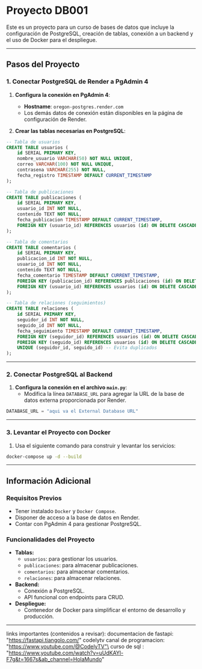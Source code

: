# Proyecto DB001

Este es un proyecto para un curso de bases de datos que incluye la configuración de PostgreSQL, creación de tablas, conexión a un backend y el uso de Docker para el despliegue.

---

## Pasos del Proyecto

### 1. Conectar PostgreSQL de Render a PgAdmin 4

1. **Configura la conexión en PgAdmin 4**:
   - **Hostname**: `oregon-postgres.render.com`
   - Los demás datos de conexión están disponibles en la página de configuración de Render.

2. **Crear las tablas necesarias en PostgreSQL**:

```sql
-- Tabla de usuarios
CREATE TABLE usuarios (
    id SERIAL PRIMARY KEY,
    nombre_usuario VARCHAR(50) NOT NULL UNIQUE,
    correo VARCHAR(100) NOT NULL UNIQUE,
    contrasena VARCHAR(255) NOT NULL,
    fecha_registro TIMESTAMP DEFAULT CURRENT_TIMESTAMP
);

-- Tabla de publicaciones
CREATE TABLE publicaciones (
    id SERIAL PRIMARY KEY,
    usuario_id INT NOT NULL,
    contenido TEXT NOT NULL,
    fecha_publicacion TIMESTAMP DEFAULT CURRENT_TIMESTAMP,
    FOREIGN KEY (usuario_id) REFERENCES usuarios (id) ON DELETE CASCADE
);

-- Tabla de comentarios
CREATE TABLE comentarios (
    id SERIAL PRIMARY KEY,
    publicacion_id INT NOT NULL,
    usuario_id INT NOT NULL,
    contenido TEXT NOT NULL,
    fecha_comentario TIMESTAMP DEFAULT CURRENT_TIMESTAMP,
    FOREIGN KEY (publicacion_id) REFERENCES publicaciones (id) ON DELETE CASCADE,
    FOREIGN KEY (usuario_id) REFERENCES usuarios (id) ON DELETE CASCADE
);

-- Tabla de relaciones (seguimientos)
CREATE TABLE relaciones (
    id SERIAL PRIMARY KEY,
    seguidor_id INT NOT NULL,
    seguido_id INT NOT NULL,
    fecha_seguimiento TIMESTAMP DEFAULT CURRENT_TIMESTAMP,
    FOREIGN KEY (seguidor_id) REFERENCES usuarios (id) ON DELETE CASCADE,
    FOREIGN KEY (seguido_id) REFERENCES usuarios (id) ON DELETE CASCADE,
    UNIQUE (seguidor_id, seguido_id) -- Evita duplicados
);

```

---

### 2. Conectar PostgreSQL al Backend

1. **Configura la conexión en el archivo `main.py`**:
   - Modifica la línea `DATABASE_URL` para agregar la URL de la base de datos externa proporcionada por Render.

```python
DATABASE_URL = "aqui va el External Database URL"
```

---

### 3. Levantar el Proyecto con Docker

1. Usa el siguiente comando para construir y levantar los servicios:

```bash
docker-compose up -d --build
```

---

## Información Adicional

### Requisitos Previos

- Tener instalado `Docker` y `Docker Compose`.
- Disponer de acceso a la base de datos en Render.
- Contar con PgAdmin 4 para gestionar PostgreSQL.

### Funcionalidades del Proyecto

- **Tablas:**
  - `usuarios`: para gestionar los usuarios.
  - `publicaciones`: para almacenar publicaciones.
  - `comentarios`: para almacenar comentarios.
  - `relaciones`: para almacenar relaciones.
- **Backend:**
  - Conexión a PostgreSQL.
  - API funcional con endpoints para CRUD.
- **Despliegue:**
  - Contenedor de Docker para simplificar el entorno de desarrollo y producción.

---

links importantes (contenidos a revisar):
documentacion de fastapi: "https://fastapi.tiangolo.com/"
codelytv canal de programacion: "https://www.youtube.com/@CodelyTV"\
curso de sql : "https://www.youtube.com/watch?v=uUdKAYl-F7g&t=1667s&ab_channel=HolaMundo"
